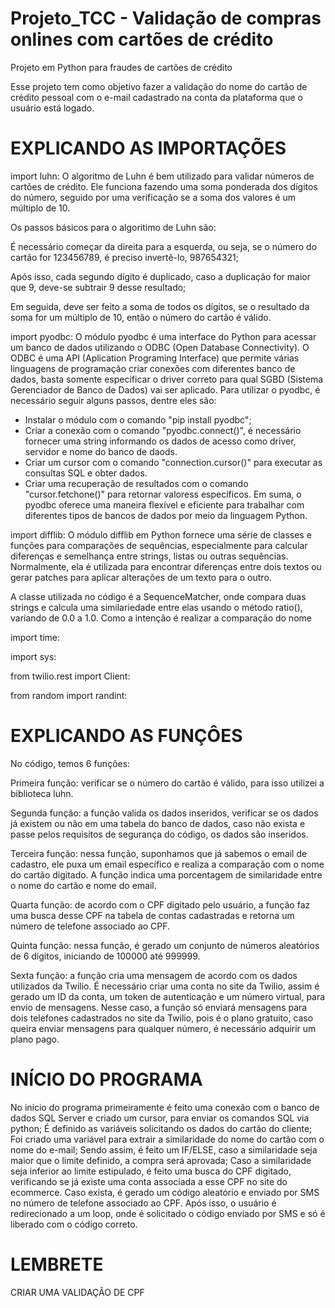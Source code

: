 # Projeto_TCC - Validação de compras onlines com cartões de crédito
Projeto em Python para fraudes de cartões de crédito

Esse projeto tem como objetivo fazer a validação do nome do cartão de crédito pessoal com o e-mail cadastrado na conta da plataforma que o usuário está logado.

# EXPLICANDO AS IMPORTAÇÕES

import luhn:
O algoritmo de Luhn é bem utilizado para validar números de cartões de crédito. Ele funciona fazendo uma soma ponderada dos dígitos do número, seguido por uma verificação se a soma dos valores é um múltiplo de 10.

Os passos básicos para o algoritimo de Luhn são:

É necessário começar da direita para a esquerda, ou seja, se o número do cartão for 123456789, é preciso invertê-lo, 987654321;

Após isso, cada segundo dígito é duplicado, caso a duplicação for maior que 9, deve-se subtrair 9 desse resultado;

Em seguida, deve ser feito a soma de todos os dígitos, se o resultado da soma for um múltiplo de 10, então o número do cartão é válido.

import pyodbc:
O módulo pyodbc é uma interface do Python para acessar um banco de dados utilizando o ODBC (Open Database Connectivity). O ODBC é uma API (Aplication Programing Interface) que permite várias linguagens de programação criar conexões com diferentes banco de dados, basta somente especificar o driver correto para qual SGBD (Sistema Gerenciador de Banco de Dados) vai ser aplicado.
Para utilizar o pyodbc, é necessário seguir alguns passos, dentre eles são: 
- Instalar o módulo com o comando "pip install pyodbc";
- Criar a conexão com o comando "pyodbc.connect()", é necessário fornecer uma string informando os dados de acesso como driver, servidor e nome do banco de daods.
- Criar um cursor com o comando "connection.cursor()" para executar as consultas SQL e obter dados.
- Criar uma recuperação de resultados com o comando "cursor.fetchone()" para retornar valoress específicos.
Em suma, o pyodbc oferece uma maneira flexível e eficiente para trabalhar com diferentes tipos de bancos de dados por meio da linguagem Python.

import difflib:
O módulo difflib em Python fornece uma série de classes e funções para comparações de sequências, especialmente para calcular diferenças e semelhança entre strings, listas ou outras sequências. Normalmente, ela é utilizada para encontrar diferenças entre dois textos ou gerar patches para aplicar alterações de um texto para o outro.

A classe utilizada no código é a SequenceMatcher, onde compara duas strings e calcula uma similariedade entre elas usando o método ratio(), variando de 0.0 a 1.0. 
Como a intenção é realizar a comparação do nome 

import time:

import sys:

from twilio.rest import Client:

from random import randint:

# EXPLICANDO AS FUNÇÔES
No código, temos 6 funções:

Primeira função: verificar se o número do cartão é válido, para isso utilizei a biblioteca luhn.

Segunda função: a função valida os dados inseridos, verificar se os dados já existem ou não em uma tabela do banco de dados, caso não exista e passe pelos requisitos de segurança do código, os dados são inseridos.

Terceira função: nessa função, suponhamos que já sabemos o email de cadastro, ele puxa um email específico e realiza a comparação com o nome do cartão digitado. A função indica uma porcentagem de similaridade entre o nome do cartão e nome do email.

Quarta função: de acordo com o CPF digitado pelo usuário, a função faz uma busca desse CPF na tabela de contas cadastradas e retorna um número de telefone associado ao CPF.

Quinta função: nessa função, é gerado um conjunto de números aleatórios de 6 dígitos, iniciando de 100000 até 999999.

Sexta função: a função cria uma mensagem de acordo com os dados utilizados da Twilio. É necessário criar uma conta no site da Twilio, assim é gerado um ID da conta, um token de autenticação e um número virtual, para envio de mensagens. Nesse caso, a função só enviará mensagens para dois telefones cadastrados no site da Twilio, pois é o plano gratuito, caso queira enviar mensagens para qualquer número, é necessário adquirir um plano pago.

# INÍCIO DO PROGRAMA
No início do programa primeiramente é feito uma conexão com o banco de dados SQL Server e criado um cursor, para enviar os comandos SQL via python;
É definido as variáveis solicitando os dados do cartão do cliente;
Foi criado uma variável para extrair a similaridade do nome do cartão com o nome do e-mail;
Sendo assim, é feito um IF/ELSE, caso a similaridade seja maior que o limite definido, a compra será aprovada;
Caso a similaridade seja inferior ao limite estipulado, é feito uma busca do CPF digitado, verificando se já existe uma conta associada a esse CPF no site do ecommerce. Caso exista, é gerado um código aleatório e enviado por SMS no número de telefone associado ao CPF. Após isso, o usuário é redirecionado a um loop, onde é solicitado o código enviado por SMS e só é liberado com o código correto. 

# LEMBRETE
CRIAR UMA VALIDAÇÃO DE CPF





